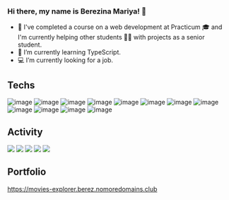 ### Hi there, my name is Berezina Mariya! 👋

- 🔭 I've completed a course on a web development at Practicum 🎓 and I'm currently helping other students 👩‍🎓 with projects as a senior student. 
- 🌱 I’m currently learning TypeScript.
- 💻 I’m currently looking for a job.

## Techs
![image](https://user-images.githubusercontent.com/103631822/226563135-2c3b4621-7c97-4eaa-88f5-eda3c9b9f545.png)
![image](https://user-images.githubusercontent.com/103631822/226561998-c4effdb8-cc7b-4e80-9460-2a6b2c8d9751.png)
![image](https://user-images.githubusercontent.com/103631822/226562802-458eb9a8-1bd4-4a83-b4fe-a5db32a9f2e6.png)
![image](https://user-images.githubusercontent.com/103631822/226562042-906d24f2-ecdf-4cb8-bd48-0d4b06154393.png)
![image](https://user-images.githubusercontent.com/103631822/226563380-677d7373-aa64-4e60-832e-d49d3e5952c9.png)
![image](https://user-images.githubusercontent.com/103631822/226563475-8ea985eb-d9c4-49c9-ba56-d5e735ea6cbd.png)
![image](https://user-images.githubusercontent.com/103631822/226564071-b1d4fbce-ca13-4ac7-9339-bfe00383e44d.png)
![image](https://user-images.githubusercontent.com/103631822/226563552-ca6dce14-8e27-4c0c-b5bc-1867c4b2a7a2.png)
![image](https://user-images.githubusercontent.com/103631822/226561749-50890c44-afef-42c7-8348-00d11dc4cb30.png)
![image](https://user-images.githubusercontent.com/103631822/226562407-df3536df-e2d5-4612-9976-949c81d1f962.png)
![image](https://user-images.githubusercontent.com/103631822/226563729-590a9d20-8d8e-4da8-a254-9900f37d1224.png)
![image](https://user-images.githubusercontent.com/103631822/226563861-04bae83f-695c-4f33-b971-f9f6dc49e3e8.png)

## Activity
![](https://github-profile-summary-cards.vercel.app/api/cards/profile-details?username=BerezinaMariya&theme=solarized)
![](https://github-profile-summary-cards.vercel.app/api/cards/most-commit-language?username=BerezinaMariya&theme=solarized)
![](https://github-profile-summary-cards.vercel.app/api/cards/repos-per-language?username=BerezinaMariya&theme=solarized)
![](https://github-profile-summary-cards.vercel.app/api/cards/stats?username=BerezinaMariya&theme=solarized)
![](https://github-profile-summary-cards.vercel.app/api/cards/productive-time?username=BerezinaMariya&theme=solarized)  

## Portfolio
https://movies-explorer.berez.nomoredomains.club
